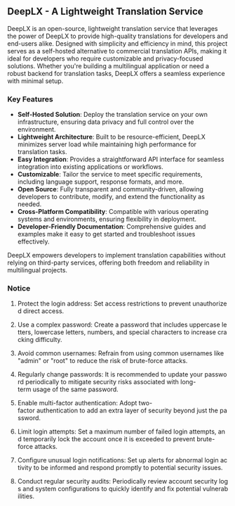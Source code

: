 ## DeepLX - A Lightweight Translation Service

DeepLX is an open-source, lightweight translation service that leverages the power of DeepLX to provide high-quality translations for developers and end-users alike. Designed with simplicity and efficiency in mind, this project serves as a self-hosted alternative to commercial translation APIs, making it ideal for developers who require customizable and privacy-focused solutions. Whether you're building a multilingual application or need a robust backend for translation tasks, DeepLX offers a seamless experience with minimal setup.

### Key Features

- **Self-Hosted Solution**: Deploy the translation service on your own infrastructure, ensuring data privacy and full control over the environment.
- **Lightweight Architecture**: Built to be resource-efficient, DeepLX minimizes server load while maintaining high performance for translation tasks.
- **Easy Integration**: Provides a straightforward API interface for seamless integration into existing applications or workflows.
- **Customizable**: Tailor the service to meet specific requirements, including language support, response formats, and more.
- **Open Source**: Fully transparent and community-driven, allowing developers to contribute, modify, and extend the functionality as needed.
- **Cross-Platform Compatibility**: Compatible with various operating systems and environments, ensuring flexibility in deployment.
- **Developer-Friendly Documentation**: Comprehensive guides and examples make it easy to get started and troubleshoot issues effectively.

DeepLX empowers developers to implement translation capabilities without relying on third-party services, offering both freedom and reliability in multilingual projects.

### Notice

1.  Protect the login address: Set access restrictions to prevent unauthorized direct access.
    
2.  Use a complex password: Create a password that includes uppercase letters, lowercase letters, numbers, and special characters to increase cracking difficulty.
    
3.  Avoid common usernames: Refrain from using common usernames like "admin" or "root" to reduce the risk of brute-force attacks.
    
4.  Regularly change passwords: It is recommended to update your password periodically to mitigate security risks associated with long-term usage of the same password.
    
5.  Enable multi-factor authentication: Adopt two-factor authentication to add an extra layer of security beyond just the password.
    
6.  Limit login attempts: Set a maximum number of failed login attempts, and temporarily lock the account once it is exceeded to prevent brute-force attacks.
    
7.  Configure unusual login notifications: Set up alerts for abnormal login activity to be informed and respond promptly to potential security issues.
    
8.  Conduct regular security audits: Periodically review account security logs and system configurations to quickly identify and fix potential vulnerabilities.
        